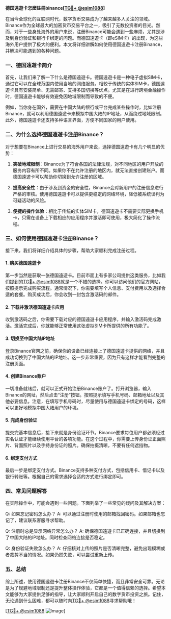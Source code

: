 **德国遠遊卡怎麽註冊binance[[TG💪+ @esim1088](https://t.me/s/esim1088)]**

在当今全球化的互联网时代，数字货币交易成为了越来越多人关注的领域。Binance作为全球最大的加密货币交易平台之一，吸引了无数投资者的目光。然而，对于一些身处海外的用户来说，注册Binance可能会遇到一些麻烦，尤其是涉及到身份验证和银行卡绑定的问题。而德国遠遊卡（即eSIM卡）的出现，为这些海外用户提供了极大的便利。本文将详细讲解如何使用德国遠遊卡注册Binance，并解决可能遇到的各种问题。

### 一、德国遠遊卡简介

首先，让我们来了解一下什么是德国遠遊卡。德国遠遊卡是一种电子虚拟SIM卡，通过它可以在全球范围内使用当地的网络服务。相较于传统的实体SIM卡，德国遠遊卡具有安装简单、无需邮寄、支持多国切换等优点。尤其是在进行跨境金融操作时，德国遠遊卡能够有效避免因地域限制而导致的不便。

例如，当你身在国外，需要在中国大陆的银行或平台完成某些操作时，比如注册Binance，就可以利用德国遠遊卡来模拟中国大陆的IP地址，从而绕过地域限制。此外，德国遠遊卡还支持多种语言界面，方便不同国家的用户使用。

### 二、为什么选择德国遠遊卡注册Binance？

对于想要在Binance上进行交易的海外用户来说，选择德国遠遊卡有几个明显的优势：

1. **突破地域限制**：Binance为了符合各国的法律法规，对不同地区的用户开放的服务内容有所不同。如果你不在允许注册的地区内，就无法直接创建账户。而德国遠遊卡可以帮助你切换到允许注册的区域。
   
2. **提高安全性**：由于涉及到资金的安全性，Binance会对新用户的注册信息进行严格的审核。使用德国遠遊卡可以提供更稳定的网络环境，降低被系统误判为可疑活动的风险。

3. **便捷的操作体验**：相比于传统的实体SIM卡，德国遠遊卡不需要实际更换手机卡，只需在设备上下载相应的应用程序并激活即可使用，极大简化了操作流程。

### 三、如何使用德国遠遊卡注册Binance？

接下来，我们将详细介绍具体的步骤，帮助大家顺利完成注册过程。

#### 1. 购买德国遠遊卡

第一步当然是获取一张德国遠遊卡。目前市面上有多家公司提供这类服务，比如我们提到的[TG💪+ @esim1088](https://t.me/s/esim1088)就是一个不错的选择。你可以访问他们的官方网站，按照提示完成购买流程。通常情况下，你需要填写个人信息、支付费用以及选择合适的套餐。购买成功后，你会收到一封包含激活码的邮件。

#### 2. 下载并激活德国遠遊卡应用

收到激活码之后，你需要下载对应的德国遠遊卡应用程序，并输入激活码完成激活。激活完成后，你就能够正常使用这张虚拟SIM卡所提供的所有功能了。

#### 3. 切换至中国大陆IP地址

登录Binance官网之前，确保你的设备已经连接上了德国遠遊卡提供的网络，并且成功切换到了中国大陆的IP地址。这一步非常重要，因为只有这样才能看到完整的注册页面。

#### 4. 创建Binance账户

一切准备就绪后，就可以正式开始注册Binance账户了。打开浏览器，输入Binance的网址，然后点击“注册”按钮。按照提示填写手机号码、邮箱地址以及其他必要信息。注意，在填写手机号码时，尽量使用与德国遠遊卡绑定的号码，这样可以更好地模拟中国大陆用户的环境。

#### 5. 完成身份验证

提交完基本信息后，接下来就是身份验证环节。Binance要求每位用户都必须经过实名认证才能继续使用平台的各项功能。在这个过程中，你需要上传身份证正面照片、背面照片以及手持身份证的照片。确保拍摄清晰，不要有任何遮挡物。

#### 6. 绑定支付方式

最后一步是绑定支付方式。Binance支持多种支付方式，包括信用卡、借记卡以及银行转账等。根据自己的需求选择合适的方式进行绑定即可。

### 四、常见问题解答

在实际操作中，可能会遇到一些问题。下面列举了一些常见的疑问及其解决方案：

Q: 如果忘记密码怎么办？
A: 可以通过注册时使用的邮箱找回密码。如果邮箱也忘记了，建议联系客服寻求帮助。

Q: 注册时总是显示网络异常怎么办？
A: 确保德国遠遊卡已正确连接，并且切换到了中国大陆的IP地址。同时检查网络连接是否稳定。

Q: 身份验证失败怎么办？
A: 仔细核对上传的照片是否清晰完整，避免出现模糊或者裁剪不当的情况。如果仍然失败，可以尝试重新上传。

### 五、总结

综上所述，使用德国遠遊卡注册Binance不仅简单快捷，而且非常安全可靠。无论是为了规避地域限制还是提升整体操作体验，它都是一个值得信赖的选择。希望本文能够为大家提供足够的指导，让大家顺利开启自己的数字货币投资之旅。记住，无论遇到什么困难，都可以随时向[TG💪+ @esim1088](https://t.me/s/esim1088)寻求帮助哦！

[[TG💪+ @esim1088](https://t.me/s/esim1088) ![Image](https://i.postimg.cc/4NQfJmqS/Snipaste-2025-05-13-00-14-12.png)]